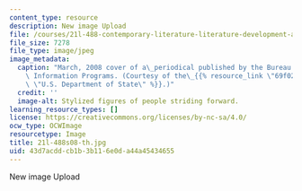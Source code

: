 ```yaml
---
content_type: resource
description: New image Upload
file: /courses/21l-488-contemporary-literature-literature-development-and-human-rights-spring-2008/43d7acddcb1b3b116e0da44a45434655_21l-488s08-th.jpg
file_size: 7278
file_type: image/jpeg
image_metadata:
  caption: "March, 2008 cover of a\_periodical published by the Bureau of International\
    \ Information Programs. (Courtesy of the\_{{% resource_link \"69f02f4e-6312-40ed-8e7b-1b7cc680f50d\"\
    \ \"U.S. Department of State\" %}}.)"
  credit: ''
  image-alt: Stylized figures of people striding forward.
learning_resource_types: []
license: https://creativecommons.org/licenses/by-nc-sa/4.0/
ocw_type: OCWImage
resourcetype: Image
title: 21l-488s08-th.jpg
uid: 43d7acdd-cb1b-3b11-6e0d-a44a45434655
---
```

New image Upload